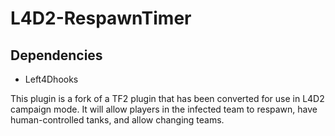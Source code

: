 # L4D2-RespawnTimer

## Dependencies
- Left4Dhooks

This plugin is a fork of a TF2 plugin that has been converted for use in L4D2 campaign mode.
It will allow players in the infected team to respawn, have human-controlled tanks, and allow changing teams.
